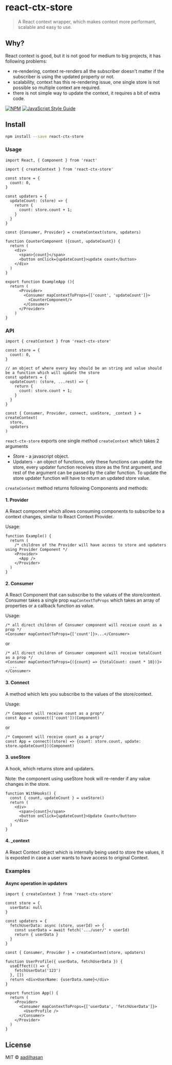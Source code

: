 # react-ctx-store

> A React context wrapper, which makes context more performant, scalable and easy to use.

## Why?

React context is good, but it is not good for medium to big projects, it has following problems:

- re-rendering, context re-renders all the subscriber doesn't matter if the subscriber is using the updated property or not.
- scalability, context has this re-rendering issue, one single store is not possible so multiple context are required.
- there is not simple way to update the context, it requires a bit of extra code.

[![NPM](https://img.shields.io/npm/v/react-ctx-store.svg)](https://www.npmjs.com/package/react-ctx-store) [![JavaScript Style Guide](https://img.shields.io/badge/code_style-standard-brightgreen.svg)](https://standardjs.com)

## Install

```bash
npm install --save react-ctx-store
```

### Usage

```tsx
import React, { Component } from 'react'

import { createContext } from 'react-ctx-store'

const store = {
  count: 0,
}

const updaters = {
  updateCount: (store) => {
    return {
      count: store.count + 1;
    }
  }
}

const {Consumer, Provider} = createContext(store, updaters)

function CounterComponent ({count, updateCount}) {
  return (
    <div>
      <span>{count}</span>
      <button onClick={updateCount}>update count</button>
    </div>
  )
}

export function ExampleApp (){
  return (
      <Provider>
        <Consumer mapContextToProps={['count', 'updateCount']}>
          <CounterComponent/>
        </Consumer>
      </Provider>
    )
}
```

### API

```tsx
import { creatContext } from 'react-ctx-store'

const store = {
  count: 0,
}

// an object of where every key should be an string and value should be a function which will update the store
const updaters = {
  updateCount: (store, ...rest) => {
    return {
      count: store.count + 1;
    }
  }
}

const { Consumer, Provider, connect, useStore, _context } = createContext(
  store,
  updaters
)
```

`react-ctx-store` exports one single method `createContext` which takes 2 arguments

- Store - a javascript object.
- Updaters - an object of functions, only these functions can update the store, every updater function receives store as the first argument, and rest of the argument can be passed by the caller function. To update the store updater function will have to return an updated store value.

`createContext` method returns following Components and methods:

#### 1. Provider

A React component which allows consuming components to subscribe to a context changes, similar to React Context Provider.

Usage:

```tsx
function Example() {
  return (
    /* children of the Provider will have access to store and updaters using Provider Component */
    <Provider>
      <App />
    </Provider>
  )
}
```

#### 2. Consumer

A React Component that can subscribe to the values of the store/context.
Consumer takes a single prop `mapContextToProps` which takes an array of properties or a callback function as value.

Usage:

```tsx
/* all direct children of Consumer component will receive count as a prop */
<Consumer mapContextToProps={['count']}>...</Consumer>
```

or

```tsx
/* all direct children of Consumer component will receive totalCount as a prop */
<Consumer mapContextToProps={({count} => {totalCount: count * 10})}>
  ...
</Consumer>
```

#### 3. Connect

A method which lets you subscribe to the values of the store/context.

Usage:

```tsx
/* Component will receive count as a prop*/
const App = connect(['count'])(Component)
```

or

```tsx
/* Component will receive count as a prop*/
const App = connect((store) => {count: store.count, update: store.updateCount})(Component)
```

#### 3. useStore

A hook, which returns store and updaters.

Note: the component using useStore hook will re-render if any value changes in the store.

```tsx
function WithHooks() {
  const { count, updateCount } = useStore()
  return (
    <div>
      <span>{count}</span>
      <button onClick={updateCount}>Update Count</button>
    </div>
  )
}
```

#### 4. \_context

A React Context object which is internally being used to store the values, it is exposted in case a user wants to have access to original Context.

### Examples

#### Async operation in updaters

```tsx
import { createContext } from 'react-ctx-store'

const store = {
  userData: null
}

const updaters = {
  fetchUserData: async (store, userId) => {
    const userData = await fetch('.../user/' + userId)
    return { userData }
  }
}

const { Consumer, Provider } = createContext(store, updaters)

function UserProfile({ userData, fetchUserData }) {
  useEffect(() => {
    fetchUserData('123')
  }, [])
  return <div>UserName: {userData.name}</div>
}

export function App() {
  return (
    <Provider>
      <Consumer mapContextToProps={['userData', 'fetchUserData']}>
        <UserProfile />
      </Consumer>
    </Provider>
  )
}
```

## License

MIT © [aadilhasan](https://github.com/aadilhasan)
